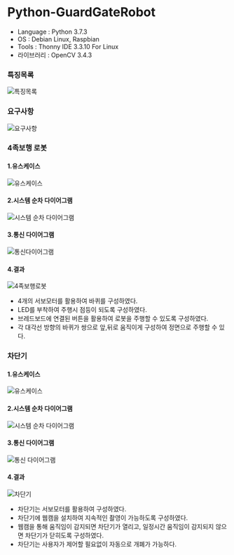 <!-- -->
# Python-GuardGateRobot

- Language : Python 3.7.3
- OS : Debian Linux, Raspbian
- Tools : Thonny IDE 3.3.10 For Linux
- 라이브러리 : OpenCV 3.4.3

### 특징목록
![특징목록](https://user-images.githubusercontent.com/71927210/129692531-0f47ae58-2e3a-4411-8c50-69069f7741eb.png)

### 요구사항
![요구사항](https://user-images.githubusercontent.com/71927210/129692578-2db6b2ba-771d-40a4-8789-081cb9bb7b29.png)


### 4족보행 로봇
#### 1.유스케이스
![유스케이스](https://user-images.githubusercontent.com/71927210/129693664-14d55e45-32f5-48f3-bce1-1a21b56649a6.png)
#### 2.시스템 순차 다이어그램
![시스템 순차 다이어그램](https://user-images.githubusercontent.com/71927210/129693712-5cfd67fd-8d4e-43ca-8060-c7b00ad46a0f.png)
#### 3.통신 다이어그램
![통신다이어그램](https://user-images.githubusercontent.com/71927210/129693906-1240a73b-356b-4560-9b47-e63f70dacfe8.png)
#### 4.결과
![4족보행로봇](https://user-images.githubusercontent.com/71927210/129693104-f20837da-f5a5-44ad-abd2-3001ccf81ed3.png) 
- 4개의 서보모터를 활용하여 바퀴를 구성하였다.
- LED를 부착하여 주행시 점등이 되도록 구성하였다.
- 브레드보드에 연결된 버튼을 활용하여 로봇을 주행할 수 있도록 구성하였다.
- 각 대각선 방향의 바퀴가 쌍으로 앞,뒤로 움직이게 구성하여 정면으로 주행할 수 있다.
### 차단기
#### 1.유스케이스
![유스케이스](https://user-images.githubusercontent.com/71927210/129694004-f002e9ce-aaa8-4ff6-a8e0-4a375fe3a87a.png)
#### 2.시스템 순차 다이어그램
![시스템 순차 다이어그램](https://user-images.githubusercontent.com/71927210/129694070-85c97319-4f22-4bd3-95ab-964e781acfe3.png)
#### 3.통신 다이어그램
![통신 다이어그램](https://user-images.githubusercontent.com/71927210/129694296-e6ac416c-7742-4366-a013-098bef9c5490.png)
#### 4.결과
![차단기](https://user-images.githubusercontent.com/71927210/129693215-e665a426-35ab-43c0-8445-70b8b6644c24.png)
- 차단기는 서보모터를 활용하여 구성하였다.
- 차단기에 웹캠을 설치하여 지속적인 촬영이 가능하도록 구성하였다.
- 웹캠을 통해 움직임이 감지되면 차단기가 열리고, 일정시간 움직임이 감지되지 않으면 차단기가 닫히도록 구성하였다.
- 차단기는 사용자가 제어할 필요없이 자동으로 개폐가 가능하다.
